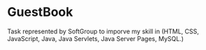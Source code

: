 # GuestBook
Task represented by SoftGroup to imporve my skill in (HTML, CSS,  JavaScript, Java, Java Servlets, Java Server Pages, MySQL.)
